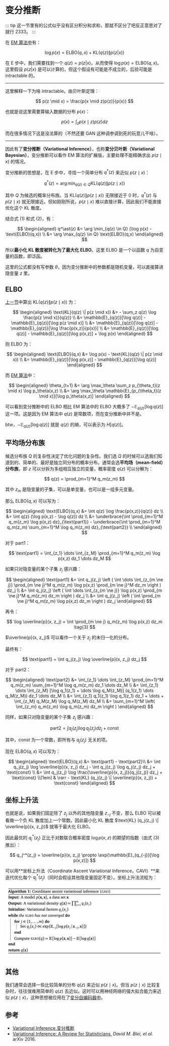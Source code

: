 # 变分推断

::: tip
这一节里有的公式似乎没有区分积分和求和，那就不区分了吧反正意思对了就行 2333。
:::

在 [EM 算法中](/ai/dl/pcg/parameters-learning-latent/#从-kl-散度来理解)有：

$$
\log p(x) = \text{ELBO}(q,x) + \text{KL}(q(z) \| p(z | x)) \tag{1}
$$

在 E 步中，我们需要找到一个 $q(z) = p(z | x)$，从而使得 $\log p(x) = \text{ELBO}(q,x)$。这里假设 $p(z | x)$ 是可以计算的，但这个假设有可能是不成立的，后验可能是 intractable 的。

---
这里解释一下为啥 intractable。由贝叶斯定理：

$$
p(z \mid x) = \frac{p(x \mid z)p(z)}{p(x)}
$$

也就是说这里需要算输入数据的分布 $p(x)$：

$$
p(x)=\int_z p(x \mid z)p(z) dz
$$


而在很多情况下这是没法算的（不然还要 GAN 这种调参调到死的玩意儿干啥）。

---


因此有了**变分推断（Variational Inference）**，也称**变分贝叶斯（Variational Bayesian）**，变分推断可以看作 EM 算法的扩展版，主要处理不能精确求出 $p(z \mid x)$ 的情况。

变分推断的思想是，在 E 步中，寻找一个简单分布 $q^\ast(z)$ 来近似 $p(z \mid x)$：

$$
q^\ast(z) = \arg \min_{q(z) \in Q} \text{KL}(q(z) \| p(z \mid x)) \tag{2}
$$

其中 $Q$ 为候选的概率分布族。当 $\text{KL}(q(z) \| p(z \mid x))$ 无限接近于 0 时，$q^\ast(z)$ 与 $p(z \mid x)$ 就无限接近。但如刚刚所说，$p(z \mid x)$ 难以直接计算，因此我们不能直接优化这个 KL 散度。

结合式 (1) 和式 (2)，有：

$$
\begin{aligned}
    q^\ast(z) &= \arg \min_{q(z) \in Q} (\log p(x) - \text{ELBO}(q,x)) \\
        &= \arg \max_{q(z) \in Q} \text{ELBO}(q,x)
\end{aligned}
$$

所以**最小化 KL 散度被转化为了最大化 ELBO**。这里 ELBO 是一个以函数 $q$ 为自变量的函数，即泛函。

这里的公式都没有写参数 $\theta$，因为变分推断中的参数都是随机变量，可以直接算进隐变量 $z$ 里。


## ELBO

[上一节](/ai/dl/pcg/parameters-learning-latent/#从-kl-散度来理解)中算出 $\text{KL}(q(z) \| p(z \mid x))$ 为：

$$
\begin{aligned}
    \text{KL}(q(z) \| p(z \mid x)) &= - \sum_z q(z) \log \frac{p(z \mid x)}{q(z)} \\
        &= \mathbb{E}_{q(z)}[\log q(z)] - \mathbb{E}_{q(z)}[\log p(z \mid x)] \\
        &= \mathbb{E}_{q(z)}[\log q(z)] - \mathbb{E}_{q(z)}[\log \frac{p(x,z)}{p(x)}] \\
        &= \mathbb{E}_{q(z)}[\log q(z)] - \mathbb{E}_{q(z)}[\log p(x,z)] + \log p(x)
\end{aligned}
$$

则 ELBO 为：

$$
\begin{aligned}
    \text{ELBO}(q,x) &= \log p(x) - \text{KL}(q(z) \| p(z \mid x)) \\
        &= \mathbb{E}_{q(z)}[\log p(x,z)] - \mathbb{E}_{q(z)}[\log q(z)]
\end{aligned}
$$

而 [EM 算法](/ai/dl/pcg/parameters-learning-latent/#em-算法)中：

$$
\begin{aligned}
    \theta_{t+1} &= \arg \max_\theta \sum_z p_{\theta_t}(z \mid x) \log p_\theta(x,z) \\
        &= \arg \max_\theta \mathbb{E}_{p_{\theta_t}(z \mid x)}[\log p_\theta(x,z)]
\end{aligned}
$$

可以看到变分推断中的 ELBO 相比 EM 算法中的 ELBO 大概多了 $- \mathbb{E}_{q(z)}[\log q(z)]$ 这一项。这是因为 EM 算法中 $q(z)$ 是常数项，而在变分推断中并不是。

btw，$- \mathbb{E}_{q(z)}[\log q(z)]$ 就是 $q(z)$ 的熵，可以表示为 $H[q(z)]$。

## 平均场分布族

候选分布族 $Q$ 的复杂性决定了优化问题的复杂性。我们选 $Q$ 的时候可以选我们知道到的、简单的、最好是独立同分布的概率分布。通常会选**平均场（mean-field）分布族**，即 $z$ 可以分拆为多组相互独立的变量，概率密度 $q(z)$ 可以分解为：

$$
q(z) = \prod_{m=1}^M q_m(z_m)
$$

其中 $z_m$ 是隐变量的子集，可以是单变量，也可以是一组多元变量。

那么 $\text{ELBO}(q,x)$ 可以写为：

$$
\begin{aligned}
    \text{ELBO}(q,x) &= \int q(z) \log \frac{p(x,z)}{q(z)} dz \\
        &= \int q(z) (\log p(x,z) - \log q(z)) dz \\
        &= \underbrace{\int \prod_{m=1}^M q_m(z_m) \log p(x,z) dz}_{\text{part1}} - \underbrace{\int \prod_{m=1}^M q_m(z_m) \sum_{m=1}^M \log q_m(z_m) dz}_{\text{part2}} \\
\end{aligned}
$$

对于 part1：

$$
\text{part1} = \int_{z_1} \dots \int_{z_M} \prod_{m=1}^M q_m(z_m) \log p(x,z) dz_1 \dots dz_M
$$

如果只对隐变量的某个子集 $z_j$ 感兴趣：

$$
\begin{aligned}
    \text{part1} &= \int q_j(z_j) \left ( \int \dots \int_{z_{m \ne j}} \prod_{m \ne j}^M q_m(z_m) \log p(x,z) \prod_{m \ne j}^M dz_m \right ) dz_j \\
        &= \int q_j(z_j) \left ( \int \dots \int_{z_{m \ne j}} \log p(x,z) \prod_{m \ne j}^M q_m(z_m) dz_m \right ) dz_j \\
        &= \int q_j(z_j) \left ( \int \prod_{m \ne j}^M q_m(z_m) \log p(x,z) dz_m \right ) dz_j
\end{aligned}
$$

再令：

$$
\log \overline{p}(x, z_j) = \int \prod_{m \ne j} q_m(z_m) \log p(x,z) dz_m \tag{3}
$$

$\overline{p}(x, z_j)$ 可以看作一个关于 $z_j$ 的未归一化的分布。

最终有：

$$
\text{part1} = \int q_j(z_j) \log \overline{p}(x, z_j) dz_j
$$


对于 part2：

$$
\begin{aligned}
    \text{part2} &= \int_{z_1} \dots \int_{z_M} \prod_{m=1}^M q_m(z_m) \sum_{m=1}^M \log q_m(z_m) dz_1 \dots dz_M \\
        &= \int_{z_1} \dots \int_{z_M} [\log q_1(z_1) + \dots \log q_M(z_M)] (q_1(z_1) \dots q_M(z_M)) dz_1 \dots dz_M \\
        &= \int_{z_1} q_1(z_1) \log q_1(z_1) dz_1 + \dots + \int_{z_M} q_M(z_M) \log q_M(z_M) dz_M \\
        &= \sum_{m=1}^M \left( \int_{z_m} q_m(z_m) \log q_m(z_m) dz_m \right )
\end{aligned}
$$

同样，如果只对隐变量的某个子集 $z_j$ 感兴趣：

$$
\text{part2} = \int q_j(z_j) \log q_j(z_j) dz_j + \text{const}
$$

其中，const 为一个常数，即所有与 $q_j(z_j)$ 无关的项。

现在 $\text{ELBO}(q,x)$ 可以写为：


$$
\begin{aligned}
    \text{ELBO}(q,x) &= \text{part1} - \text{part2}\\
        &= \int q_j(z_j) \log \overline{p}(x, z_j) dz_j - \int q_j(z_j) \log q_j(z_j) dz_j + \text{const} \\
        &= \int q_j(z_j) \log \frac{\overline{p}(x, z_j)}{q_j(z_j)} dz_j + \text{const} \\[1em]
        & \rarr - \text{KL} (q_j(z_j) \| \overline{p}(x, z_j)) + \text{const}
\end{aligned}
$$

## 坐标上升法

也就是说，如果我们固定除了 $z_j$ 以外的其他隐变量 $z_{-j}$ 不变，那么 ELBO 可以被看做一个负 KL 散度加上一个常数。因此最小化 KL 散度 $\text{KL} (q_j(z_j) \| \overline{p}(x, z_j))$ 就等于最大化 ELBO。

因此最优的 $q_j^*(z_j)$ 正比于对数联合概率密度 $\log p(x,z)$ 的期望的指数（由式 (3) 推出）：

$$
q_j^*(z_j) = \overline{p}(x, z_j) \propto \exp(\mathbb{E}_{q_{-j}}[\log p(x,z)])
$$


可以用**坐标上升法（Coordinate Ascent Variational Inference，CAVI）**来迭代优化每个 $q_j^*(z_j)$（同时会假设其他隐变量固定不变）。坐标上升法流程为：

![cavi](./img/cavi.png)


## 其他

我们通常会选择一些比较简单的分布 $q(z)$ 来近似 $p(z \mid x)$。但当 $p(z \mid x)$ 比较复杂时，往往很难用简单的 $q(z)$ 去近似。这时可以用神经网络的强大拟合能力来近似 $p(z \mid x)$，这种思想被应用在了[变分自编码器中](/ai/dl/generative-models/vae/)。

## 参考

- [Variational Inference 变分推断](https://www.jianshu.com/p/76e0ad0d8778)
- [Variational Inference: A Review for Statisticians.](https://arxiv.org/pdf/1601.00670.pdf) *David M. Blei, et al.* arXiv 2016.